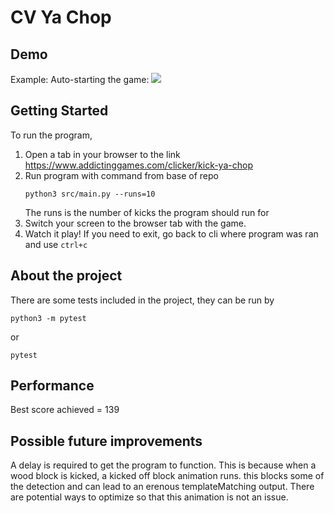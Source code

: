 # CV Ya Chop

## Demo
Example:
Auto-starting the game:
![](https://github.com/SarthakHa/CV_Ya_Chop/blob/main/gifs/Kick_Start.gif)

## Getting Started
To run the program,

1. Open a tab in your browser to the link https://www.addictinggames.com/clicker/kick-ya-chop
2. Run program with command from base of repo
   ```
   python3 src/main.py --runs=10
   ```
   The runs is the number of kicks the program should run for
3. Switch your screen to the browser tab with the game.
4. Watch it play! If you need to exit, go back to cli where program was ran and use `ctrl+c`

## About the project
There are some tests included in the project, they can be run by
```
python3 -m pytest
```
or
```
pytest
```

## Performance
Best score achieved = 139

## Possible future improvements
A delay is required to get the program to function. This is because when a wood block is kicked, a kicked off block animation runs. this blocks some of the detection and can lead to an erenous templateMatching output. There are potential ways to optimize so that this animation is not an issue.